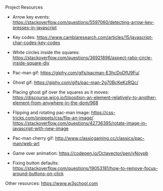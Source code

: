 Project Resources

- Arrow key events: https://stackoverflow.com/questions/5597060/detecting-arrow-key-presses-in-javascript

- Key codes: https://www.cambiaresearch.com/articles/15/javascript-char-codes-key-codes

- White circles inside the squares: https://stackoverflow.com/questions/36921896/aspect-ratio-circle-inside-square-div

- Pac-man gif: https://giphy.com/gifs/pacman-E3hcDoDfU9Fu/

- Ghost gif: https://giphy.com/gifs/pac-man-2g70BcKeKzRQc/

- Placing ghost gif over the squares as it moves: https://discourse.wicg.io/t/position-an-element-relatively-to-another-element-from-anywhere-in-the-dom/968

- Flipping and rotating pac-man image:
https://css-tricks.com/snippets/css/flip-an-image/
https://stackoverflow.com/questions/42736395/rotate-image-in-javascript-with-new-image

- Pac-man cherry gif: http://www.classicgaming.cc/classics/pac-man/web-art

- Game over animation: https://codepen.io/Octavector/pen/yNoypb

- Fixing button defaults: https://stackoverflow.com/questions/19053181/how-to-remove-focus-around-buttons-on-click

Other resources:
https://www.w3school.com
